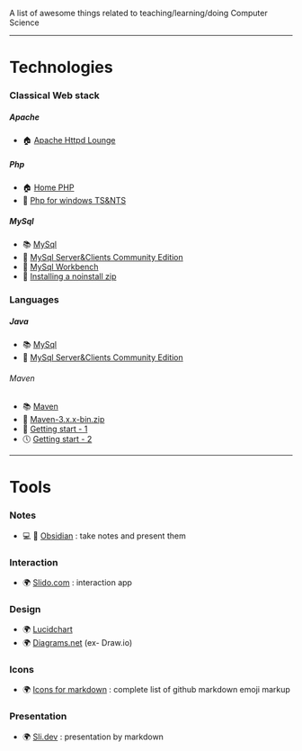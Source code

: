 A list of awesome things related to teaching/learning/doing Computer Science

---

# Technologies

### Classical Web stack
##### Apache
* :house: [Apache Httpd Lounge](http://apachelounge.com/)

##### Php
* :house: [Home PHP](https://www.php.net/)
* :floppy_disk: [Php for windows TS&NTS](https://windows.php.net/download#php-8.0)

##### MySql
* :books: [MySql](https://www.mysql.com/)
* :floppy_disk: [MySql Server&Clients Community Edition](https://dev.mysql.com/downloads/mysql/)
* :floppy_disk: [MySql Workbench](https://dev.mysql.com/downloads/workbench/)
* :book: [Installing a noinstall zip](https://dev.mysql.com/doc/refman/8.0/en/windows-install-archive.html)

### Languages
##### Java
* :books: [MySql](https://www.mysql.com/)
* :floppy_disk: [MySql Server&Clients Community Edition](https://dev.mysql.com/downloads/mysql/)
###### Maven
* :books: [Maven](https://maven.apache.org/scm.html)
* :floppy_disk: [Maven-3.x.x-bin.zip](https://downloads.apache.org/maven/maven-3)
* :book: [Getting start - 1](https://maven.apache.org/guides/getting-started/index.html)
* :clock5: [Getting start - 2](https://maven.apache.org/guides/getting-started/maven-in-five-minutes.html)
---

# Tools

### Notes
* :computer: :iphone: [Obsidian](https://obsidian.md/) : take notes and present them

### Interaction
* :earth_africa: [Slido.com](https://www.sli.do/) : interaction app

### Design
* :earth_africa: [Lucidchart](https://www.lucidchart.com/)
* :earth_africa: [Diagrams.net](https://app.diagrams.net/) (ex- Draw.io)

### Icons
* :earth_africa: [Icons for markdown](https://gist.github.com/rxaviers/7360908) : complete list of github markdown emoji markup

### Presentation
* :earth_africa: [Sli.dev](https://www.sli.dev/) : presentation by markdown



